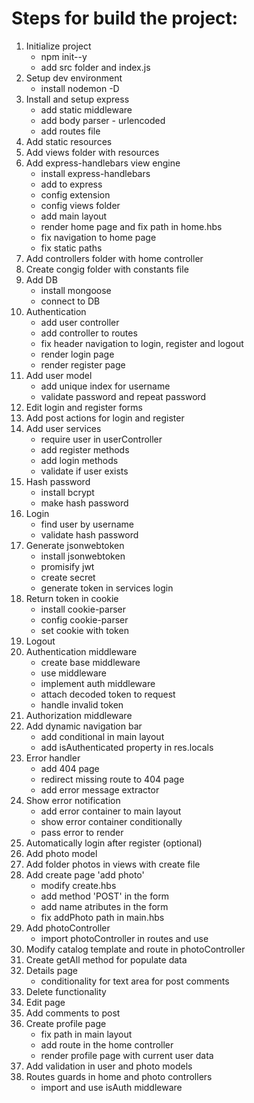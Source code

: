 # Steps for build the project:

1. Initialize project 
    - npm init--y
    - add src folder and index.js
2. Setup dev environment
    - install nodemon -D
3. Install and setup express
    - add static middleware
    - add body parser - urlencoded
    - add routes file
4. Add static resources
5. Add views folder with resources
6. Add express-handlebars view engine
    - install express-handlebars
    - add to express
    - config extension
    - config views folder
    - add main layout
    - render home page and fix path in home.hbs
    - fix navigation to home page
    - fix static paths
7. Add controllers folder with home controller
8. Create congig folder with constants file
9. Add DB
    - install mongoose
    - connect to DB
10. Authentication
    - add user controller
    - add controller to routes
    - fix header navigation to login, register and logout
    - render login page
    - render register page
11. Add user model
    - add unique index for username
    - validate password and repeat password
12. Edit login and register forms
13. Add post actions for login and register
14. Add user services
    - require user in userController
    - add register methods
    - add login methods
    - validate if user exists
15. Hash password
    - install bcrypt
    - make hash password
16. Login
    - find user by username
    - validate hash password
17. Generate jsonwebtoken
    - install jsonwebtoken
    - promisify jwt
    - create secret
    - generate token in services login
18. Return token in cookie
    - install cookie-parser
    - config cookie-parser
    - set cookie with token
19. Logout
20. Authentication middleware
    - create base middleware
    - use middleware
    - implement auth middleware
    - attach decoded token to request
    - handle invalid token
21. Authorization middleware
22. Add dynamic navigation bar
    - add conditional in main layout
    - add isAuthenticated property in res.locals
23. Error handler
    - add 404 page
    - redirect missing route to 404 page
    - add error message extractor
24. Show error notification
    - add error container to main layout
    - show error container conditionally
    - pass error to render
25. Automatically login after register (optional)
26. Add photo model
27. Add folder photos in views with create file
28. Add create page 'add photo'
    - modify create.hbs
    - add method 'POST' in the form
    - add name atributes in the form
    - fix addPhoto path in main.hbs 
29. Add photoController
    - import photoController in routes and use 
30. Modify catalog template and route in photoController
31. Create getAll method for populate data
32. Details page
    - conditionality for text area for post comments
33. Delete functionality
34. Edit page
35. Add comments to post
36. Create profile page
    - fix path in main layout
    - add route in the home controller
    - render profile page with current user data
37. Add validation in user and photo models
38. Routes guards in home and photo controllers
    - import and use isAuth middleware